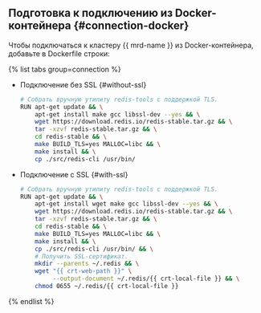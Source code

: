 ## Подготовка к подключению из Docker-контейнера {#connection-docker}

Чтобы подключаться к кластеру {{ mrd-name }} из Docker-контейнера, добавьте в Dockerfile строки:

{% list tabs group=connection %}


- Подключение без SSL {#without-ssl}

    ```bash
    # Собрать вручную утилиту redis-tools с поддержкой TLS.
    RUN apt-get update && \
        apt-get install make gcc libssl-dev --yes && \
        wget https://download.redis.io/redis-stable.tar.gz && \
        tar -xzvf redis-stable.tar.gz && \
        cd redis-stable && \
        make BUILD_TLS=yes MALLOC=libc && \
        make install && \
        cp ./src/redis-cli /usr/bin/
    ```


- Подключение с SSL {#with-ssl}

    ```bash
    # Собрать вручную утилиту redis-tools с поддержкой TLS.
    RUN apt-get update && \
        apt-get install wget make gcc libssl-dev --yes && \
        wget https://download.redis.io/redis-stable.tar.gz && \
        tar -xzvf redis-stable.tar.gz && \
        cd redis-stable && \
        make BUILD_TLS=yes MALLOC=libc && \
        make install && \
        cp ./src/redis-cli /usr/bin/ && \
        # Получить SSL-сертификат.
        mkdir --parents ~/.redis && \
        wget "{{ crt-web-path }}" \
             --output-document ~/.redis/{{ crt-local-file }} && \
        chmod 0655 ~/.redis/{{ crt-local-file }}
    ```

{% endlist %}